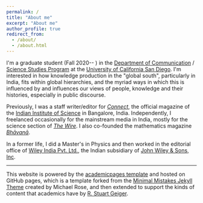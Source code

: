 ```yaml
---
permalink: /
title: "About me"
excerpt: "About me"
author_profile: true
redirect_from: 
  - /about/
  - /about.html
---
```


I'm a graduate student (Fall 2020-- ) in the [Department of Communication](https://communication.ucsd.edu/) / [Science Studies Program](https://sciencestudies.ucsd.edu/) at the [University of California San Diego](https://ucsd.edu/). I'm interested in how knowledge production in the "global south", particularly in India, fits within global hierarchies, and the myriad ways in which this is influenced by and influences our views of people, knowledge and their histories, especially in public discourse.

Previously, I was a staff writer/editor for [<em>Connect</em>](https://connect.iisc.ac.in), the official magazine of the [Indian Institute of Science](https://iisc.ac.in) in Bangalore, India. Independently, I freelanced occasionally for the mainstream media in India, mostly for the science section of [<em>The Wire</em>](https://science.thewire.in). I also co-founded the mathematics magazine [<em>Bhāvanā</em>](https://bhavana.org.in).

In a former life, I did a Master's in Physics and then worked in the editorial office of [Wiley India Pvt. Ltd.](https://www.wileyindia.com/), the Indian subsidiary of [John Wiley & Sons, Inc](http://www.wiley.com/).

---

This website is powered by the [academicpages template](https://github.com/academicpages/academicpages.github.io) and hosted on GitHub pages, which is a template forked from the [Minimal Mistakes Jekyll Theme](https://mmistakes.github.io/minimal-mistakes/) created by Michael Rose, and then extended to support the kinds of content that academics have by [R. Stuart Geiger](http://stuartgeiger.com).


